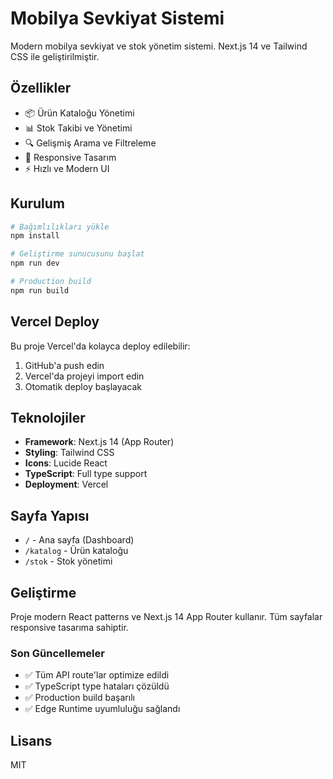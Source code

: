 # Mobilya Sevkiyat Sistemi

Modern mobilya sevkiyat ve stok yönetim sistemi. Next.js 14 ve Tailwind CSS ile geliştirilmiştir.

## Özellikler

- 📦 Ürün Kataloğu Yönetimi
- 📊 Stok Takibi ve Yönetimi
- 🔍 Gelişmiş Arama ve Filtreleme
- 📱 Responsive Tasarım
- ⚡ Hızlı ve Modern UI

## Kurulum

```bash
# Bağımlılıkları yükle
npm install

# Geliştirme sunucusunu başlat
npm run dev

# Production build
npm run build
```

## Vercel Deploy

Bu proje Vercel'da kolayca deploy edilebilir:

1. GitHub'a push edin
2. Vercel'da projeyi import edin
3. Otomatik deploy başlayacak

## Teknolojiler

- **Framework**: Next.js 14 (App Router)
- **Styling**: Tailwind CSS
- **Icons**: Lucide React
- **TypeScript**: Full type support
- **Deployment**: Vercel

## Sayfa Yapısı

- `/` - Ana sayfa (Dashboard)
- `/katalog` - Ürün kataloğu
- `/stok` - Stok yönetimi

## Geliştirme

Proje modern React patterns ve Next.js 14 App Router kullanır. Tüm sayfalar responsive tasarıma sahiptir.

### Son Güncellemeler
- ✅ Tüm API route'lar optimize edildi
- ✅ TypeScript type hataları çözüldü
- ✅ Production build başarılı
- ✅ Edge Runtime uyumluluğu sağlandı

## Lisans

MIT
